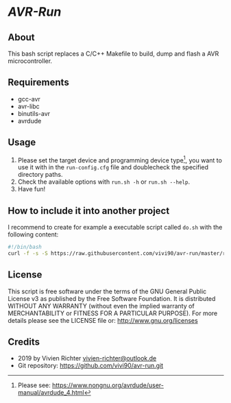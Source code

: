 _**AVR-Run**_
=============

About
-----
This bash script replaces a C/C++ Makefile to build, dump and flash a AVR microcontroller.

Requirements
------------
* gcc-avr
* avr-libc
* binutils-avr
* avrdude

Usage
-----
1. Please set the target device and programming device type[^1], you want to use it with in the `run-config.cfg` file and doublecheck the specified directory paths.
2. Check the available options with `run.sh -h` or `run.sh --help`.
3. Have fun!

How to include it into another project
--------------------------------------
I recommend to create for example a executable script called `do.sh` with the following content:
```bash
#!/bin/bash
curl -f -s -S https://raw.githubusercontent.com/vivi90/avr-run/master/run.sh | bash -s -- "$@"
```

License
-------
This script is free software under the terms of the GNU General Public License v3 as published by the Free Software Foundation.
It is distributed WITHOUT ANY WARRANTY (without even the implied warranty of MERCHANTABILITY or FITNESS FOR A PARTICULAR PURPOSE).
For more details please see the LICENSE file or: http://www.gnu.org/licenses

Credits
-------
* 2019 by Vivien Richter <vivien-richter@outlook.de>
* Git repository: https://github.com/vivi90/avr-run.git

[^1]: Please see: https://www.nongnu.org/avrdude/user-manual/avrdude_4.html
